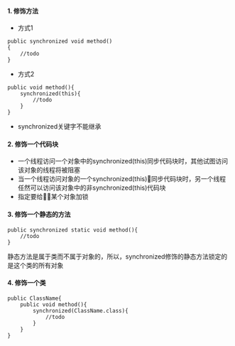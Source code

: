 #### 1. 修饰方法
* 方式1
```
public synchronized void method()
{
    //todo
}
```
* 方式2
```
public void method(){
    synchronized(this){
        //todo
    }
}
```
* synchronized关键字不能继承

#### 2. 修饰一个代码块
* 一个线程访问一个对象中的synchronized(this)同步代码块时，其他试图访问该对象的线程将被阻塞
* 当一个线程访问对象的一个synchronized(this)同步代码块时，另一个线程任然可以访问该对象中的非synchronized(this)代码块
* 指定要给某个对象加锁

#### 3. 修饰一个静态的方法
```
public synchronized static void method(){
    //todo
}
```
静态方法是属于类而不属于对象的，所以，synchronized修饰的静态方法锁定的是这个类的所有对象

#### 4. 修饰一个类
```
public ClassName{
    public void method(){
        synchronized(ClassName.class){
            //todo
        }
    }
}
```